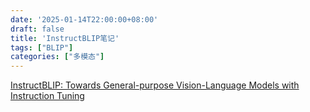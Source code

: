 ```yaml
---
date: '2025-01-14T22:00:00+08:00'
draft: false
title: 'InstructBLIP笔记'
tags: ["BLIP"]
categories: ["多模态"]
---
```


[InstructBLIP: Towards General-purpose Vision-Language Models with Instruction Tuning](https://xves6ft58q.feishu.cn/docx/JOWpdwbbEol3AuxbnqAcdZBunKf?from=from_copylink)
